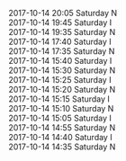 2017-10-14 20:05 Saturday  N  
2017-10-14 19:45 Saturday  I  
2017-10-14 19:35 Saturday  N  
2017-10-14 17:40 Saturday  I  
2017-10-14 17:35 Saturday  N  
2017-10-14 15:40 Saturday  I  
2017-10-14 15:30 Saturday  N  
2017-10-14 15:25 Saturday  I  
2017-10-14 15:20 Saturday  N  
2017-10-14 15:15 Saturday  I  
2017-10-14 15:10 Saturday  N  
2017-10-14 15:05 Saturday  I  
2017-10-14 14:55 Saturday  N  
2017-10-14 14:40 Saturday  I  
2017-10-14 14:35 Saturday  N  
